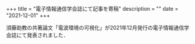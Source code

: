 +++
title = "電子情報通信学会誌にて記事を寄稿"
description = ""
date = "2021-12-01"
+++

須藤助教の共著論文「電波環境の可視化」が2021年12月発行の電子情報通信学会誌にて発表されました．




